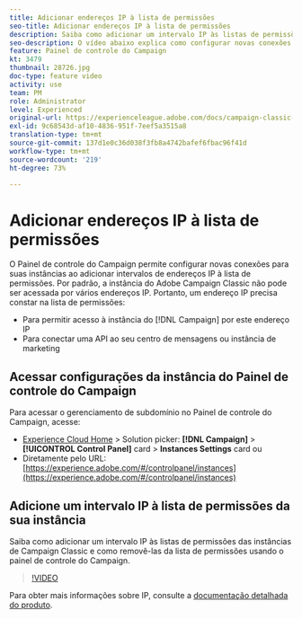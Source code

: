 ```yaml
---
title: Adicionar endereços IP à lista de permissões
seo-title: Adicionar endereços IP à lista de permissões
description: Saiba como adicionar um intervalo IP às listas de permissões das instâncias de Campaign Classic e como removê-las da lista de permissões usando o painel de controle do Campaign.
seo-description: O vídeo abaixo explica como configurar novas conexões para suas instâncias, permitindo a listagem de intervalos de endereços IP.
feature: Painel de controle do Campaign
kt: 3479
thumbnail: 28726.jpg
doc-type: feature video
activity: use
team: PM
role: Administrator
level: Experienced
original-url: https://experienceleague.adobe.com/docs/campaign-classic-learn/tutorials/administrating/control-panel-acc/ip-whitelisting.html,https://experienceleague.adobe.com/docs/campaign-classic-learn/tutorials/administrating/control-panel-acc/ip-allow-listing.html
exl-id: 9c68543d-af10-4836-951f-7eef5a3515a8
translation-type: tm+mt
source-git-commit: 137d1e0c36d038f3fb8a4742bafef6fbac96f41d
workflow-type: tm+mt
source-wordcount: '219'
ht-degree: 73%

---
```


# Adicionar endereços IP à lista de permissões

O Painel de controle do Campaign permite configurar novas conexões para suas instâncias ao adicionar intervalos de endereços IP à lista de permissões. Por padrão, a instância do Adobe Campaign Classic não pode ser acessada por vários endereços IP. Portanto, um endereço IP precisa constar na lista de permissões:

* Para permitir acesso à instância do [!DNL Campaign] por este endereço IP
* Para conectar uma API ao seu centro de mensagens ou instância de marketing

## Acessar configurações da instância do Painel de controle do Campaign

Para acessar o gerenciamento de subdomínio no Painel de controle do Campaign, acesse:

* [Experience Cloud Home](https://experience.adobe.com/#/home) > Solution picker: **[!DNL Campaign]** > **[!UICONTROL Control Panel]** card > **Instances Settings** card
ou
* Diretamente pelo URL: [https://experience.adobe.com/#/controlpanel/instances](https://experience.adobe.com/#/controlpanel/instances)

## Adicione um intervalo IP à lista de permissões da sua instância

Saiba como adicionar um intervalo IP às listas de permissões das instâncias de Campaign Classic e como removê-las da lista de permissões usando o painel de controle do Campaign.

>[!VIDEO](https://video.tv.adobe.com/v/28726?quality=12)

Para obter mais informações sobre IP, consulte a [documentação detalhada do produto](https://helpx.adobe.com/br/campaign/kb/control-panel-instance-settings.html).
